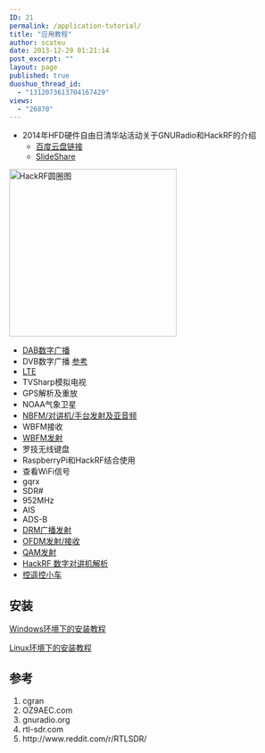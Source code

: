 ```yaml
---
ID: 21
permalink: /application-tutorial/
title: "应用教程"
author: scateu
date: 2013-12-29 01:21:14
post_excerpt: ""
layout: page
published: true
duoshuo_thread_id:
  - "1312073613704167429"
views:
  - "26870"
---
```

<ul>
	<li>2014年HFD硬件自由日清华站活动关于GNURadio和HackRF的介绍
<ul>
	<li><a href="http://pan.baidu.com/s/1gdzJjQN">百度云盘链接</a></li>
	<li><a href="http://www.slideshare.net/WangKang1/2014hfdgnuradio-x-hackrf-scateu">SlideShare</a></li>
</ul>
</li>
</ul>
<a href="http://www.hackrf.net/wp-content/uploads/2013/12/HackRF圆圈图.jpg"><img class="alignnone size-full wp-image-232" src="http://www.hackrf.net/wp-content/uploads/2013/12/HackRF圆圈图.jpg" alt="HackRF圆圈图" width="300" /></a>
<ul>
	<li><a href="http://www.hackrf.net/2014/03/hackrf-dab-%E5%B9%BF%E6%92%AD%E5%8F%91%E5%B0%84-hackrf-dab-transmit/">DAB数字广播</a></li>
	<li>DVB数字广播 <a href="http://wiki.oz9aec.net/index.php/Simple_DVB_with_Gstreamer_and_GNU_Radio">参考</a></li>
	<li><a href="http://www.hackrf.net/2014/04/hackrf-lte-scan/">LTE</a></li>
	<li>TVSharp模拟电视</li>
	<li>GPS解析及重放</li>
	<li>NOAA气象卫星</li>
	<li><a title="HackRF进行NBFM(窄带调频)并进行亚音频静噪实验" href="http://www.hackrf.net/2014/06/hackrf_nbfm_tx_n_ctcss_squelch/">NBFM/对讲机/手台发射及亚音频</a></li>
	<li>WBFM接收</li>
	<li><a href="/2014/01/wbfm发射">WBFM发射</a></li>
	<li>罗技无线键盘</li>
	<li>RaspberryPi和HackRF结合使用</li>
	<li>查看WiFi信号</li>
	<li>gqrx</li>
	<li>SDR#</li>
	<li>952MHz</li>
	<li>AIS</li>
	<li>ADS-B</li>
	<li><a title="发射DRM广播信号" href="http://www.hackrf.net/2014/03/transmit-drm/">DRM广播发射</a></li>
	<li><a title="GNURadio关于OFDM的模块" href="http://www.hackrf.net/2014/03/gnuradio-ofdm-modules/">OFDM发射/接收</a></li>
	<li><a title="HackRF 发射 64QAM 信号" href="http://www.hackrf.net/2014/03/hackrf-64qam-transmit/">QAM发射</a></li>
	<li><a title="HackRF One 解调数字对讲机" href="http://www.hackrf.net/2014/03/hackrf-one-trunking-radio/">HackRF 数字对讲机解析</a></li>
	<li><a href="http://www.hackrf.net/2014/03/%E7%94%A8hackrf%E5%92%8Cgnuradio%E6%9D%A5%E5%AE%9E%E7%8E%B0%E5%AF%B9%E9%81%A5%E6%8E%A7%E5%B0%8F%E8%BD%A6%E7%9A%84%E6%8E%A7%E5%88%B6/">控遥控小车</a></li>
</ul>
<h2>安装</h2>
<a href="http://www.hackrf.net/2013/12/%E5%9C%A8windows%E7%8E%AF%E5%A2%83%E4%B8%8B%E5%AE%89%E8%A3%85hackrf%E9%A9%B1%E5%8A%A8/">Windows环境下的安装教程</a>

<a href="http://www.hackrf.net/2013/12/linux%E7%B3%BB%E7%BB%9F%E4%B8%8A%E6%90%AD%E5%BB%BAhackrf%E7%8E%AF%E5%A2%83/">Linux环境下的安装教程</a>
<h2>参考</h2>
<ol>
	<li>cgran</li>
	<li>OZ9AEC.com</li>
	<li>gnuradio.org</li>
	<li>rtl-sdr.com</li>
	<li>http://www.reddit.com/r/RTLSDR/</li>
</ol>
